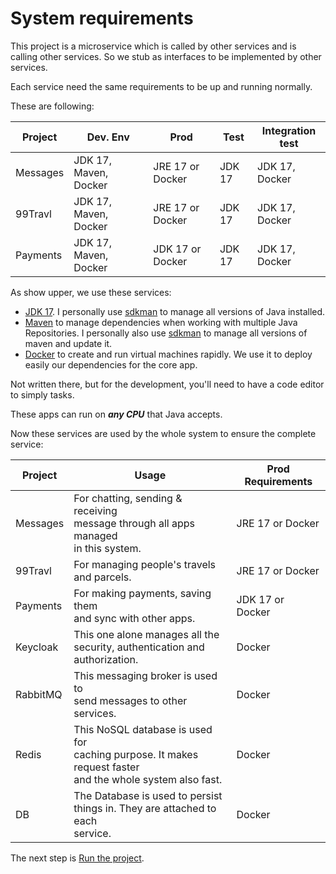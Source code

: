 # System requirements

This project is a microservice which is
called by other services and is calling
other services. So we stub as interfaces
to be implemented by other services.

Each service need the same requirements
to be up and running normally.

These are following:

| Project  | Dev. Env              | Prod             | Test   | Integration test |
|----------|-----------------------|------------------|--------|------------------|
| Messages | JDK 17, Maven, Docker | JRE 17 or Docker | JDK 17 | JDK 17, Docker   |
| 99Travl  | JDK 17, Maven, Docker | JRE 17 or Docker | JDK 17 | JDK 17, Docker   |
| Payments | JDK 17, Maven, Docker | JDK 17 or Docker | JDK 17 | JDK 17, Docker   |

As show upper, we use these services:

- [JDK 17](https://www.oracle.com/java/technologies/javase/jdk17-archive-downloads.html).
  I personally use [sdkman](https://sdkman.io/)
  to manage all versions of Java installed.
- [Maven](https://maven.apache.org/install.html)
  to manage dependencies when working with
  multiple Java Repositories. I personally
  also use [sdkman](https://sdkman.io/) to
  manage all versions of maven and update it.
- [Docker](https://docs.docker.com/engine/install/)
  to create and run virtual machines rapidly.
  We use it to deploy easily our dependencies
  for the core app.

Not written there, but for the development,
you'll need to have a code editor to simply
tasks.

These apps can run on ***any CPU*** that Java accepts.

Now these services are used by the whole
system to ensure the complete service:

| Project  | Usage                                                                                                              | Prod Requirements |
|----------|--------------------------------------------------------------------------------------------------------------------|-------------------|
| Messages | For chatting, sending & receiving <br/>message through all apps managed <br/>in this system.                       | JRE 17 or Docker  |
| 99Travl  | For managing people's travels and parcels.                                                                         | JRE 17 or Docker  |
| Payments | For making payments, saving them <br/>and sync with other apps.                                                    | JDK 17 or Docker  |
| Keycloak | This one alone manages all the <br/>security, authentication and authorization.                                    | Docker            |
| RabbitMQ | This messaging broker is used to <br/>send messages to other services.                                             | Docker            |
| Redis    | This NoSQL database is used for <br/>caching purpose. It makes request faster <br/>and the whole system also fast. | Docker            |
| DB       | The Database is used to persist <br/>things in. They are attached to each <br/>service.                            | Docker            |

The next step is [Run the project](./run.md).